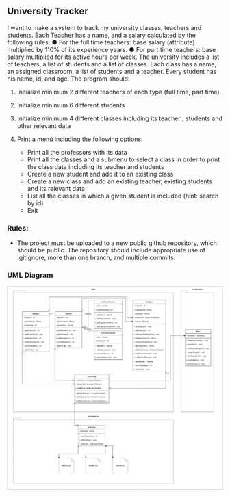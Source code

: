## University Tracker

I want to make a system to track my university classes, teachers and students. Each Teacher has a name, and
a salary calculated by the following rules:
● For the full time teachers: base salary (attribute) multiplied by 110% of its experience years.
● For part time teachers: base salary multiplied for its active hours per week.
The university includes a list of teachers, a list of students and a list of classes. Each class has a name, an
assigned classroom, a list of students and a teacher. Every student has his name, id, and age.
The program should:
1. Initialize minimum 2 different teachers of each type (full time, part time).
2. Initialize minimum 6 different students
3. Initialize minimum 4 different classes including its teacher , students and other relevant data
4. Print a menú including the following options:

   - Print all the professors with its data
   - Print all the classes and a submenu to select a class in order to print the class data including its teacher and students
   - Create a new student and add it to an existing class
   - Create a new class and add an existing teacher, existing students and its relevant data
   - List all the classes in which a given student is included (hint: search by id)
   - Exit

### Rules:
- The project must be uploaded to a new public github repository, which should be public. The repository
  should include appropriate use of .gitIgnore, more than one branch, and multiple commits.

### UML Diagram
![UML diagram](img/UniversityTracker.png)